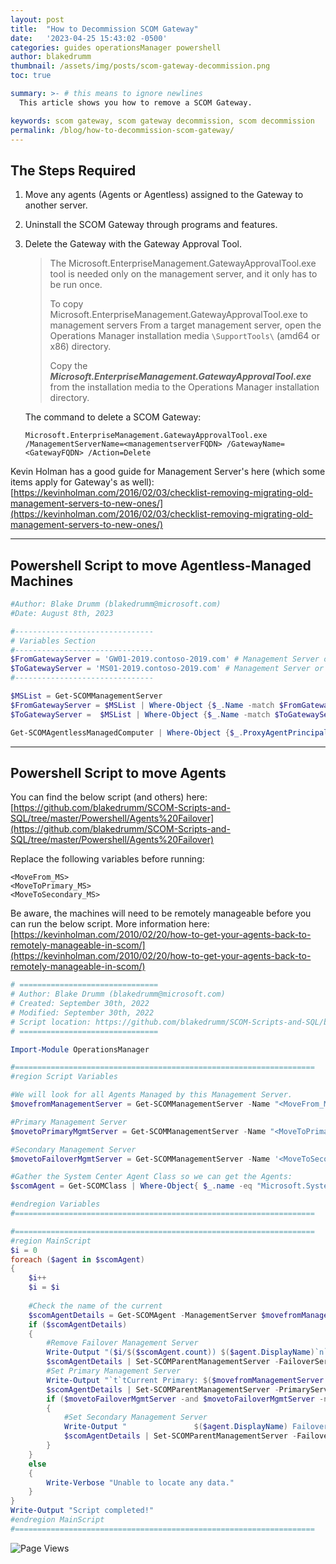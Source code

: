 ```yaml
---
layout: post
title:  "How to Decommission SCOM Gateway"
date:   '2023-04-25 15:43:02 -0500'
categories: guides operationsManager powershell
author: blakedrumm
thumbnail: /assets/img/posts/scom-gateway-decommission.png
toc: true

summary: >- # this means to ignore newlines
  This article shows you how to remove a SCOM Gateway.

keywords: scom gateway, scom gateway decommission, scom decommission
permalink: /blog/how-to-decommission-scom-gateway/
---
```


## The Steps Required

1. Move any agents (Agents or Agentless) assigned to the Gateway to another server.

2. Uninstall the SCOM Gateway through programs and features.

3. Delete the Gateway with the Gateway Approval Tool.

    > The Microsoft.EnterpriseManagement.GatewayApprovalTool.exe tool is needed only on the management server, and it only has to be run once.
    >
    > To copy Microsoft.EnterpriseManagement.GatewayApprovalTool.exe to management servers
    > From a target management server, open the Operations Manager installation media `\SupportTools\` (amd64 or x86) directory.
    >
    > Copy the ***Microsoft.EnterpriseManagement.GatewayApprovalTool.exe*** from the installation media to the Operations Manager installation directory.

    The command to delete a SCOM Gateway:
    ```
    Microsoft.EnterpriseManagement.GatewayApprovalTool.exe /ManagementServerName=<managementserverFQDN> /GatewayName=<GatewayFQDN> /Action=Delete
    ```

Kevin Holman has a good guide for Management Server's here (which some items apply for Gateway's as well): [https://kevinholman.com/2016/02/03/checklist-removing-migrating-old-management-servers-to-new-ones/](https://kevinholman.com/2016/02/03/checklist-removing-migrating-old-management-servers-to-new-ones/)

---

## Powershell Script to move Agentless-Managed Machines
```powershell
#Author: Blake Drumm (blakedrumm@microsoft.com)
#Date: August 8th, 2023

#------------------------------- 
# Variables Section 
#------------------------------- 
$FromGatewayServer = 'GW01-2019.contoso-2019.com' # Management Server or Gateway Server to move FROM
$ToGatewayServer = 'MS01-2019.contoso-2019.com' # Management Server or Gateway Server to move TO 
#-------------------------------

$MSList = Get-SCOMManagementServer 
$FromGatewayServer = $MSList | Where-Object {$_.Name -match $FromGatewayServer} 
$ToGatewayServer =  $MSList | Where-Object {$_.Name -match $ToGatewayServer}

Get-SCOMAgentlessManagedComputer | Where-Object {$_.ProxyAgentPrincipalName -match $FromGatewayServer.DisplayName} | Set-SCOMAgentlessManagedComputer -ManagedByManagementServer $ToGatewayServer -PassThru 
```

---

## Powershell Script to move Agents

You can find the below script (and others) here: \
[https://github.com/blakedrumm/SCOM-Scripts-and-SQL/tree/master/Powershell/Agents%20Failover](https://github.com/blakedrumm/SCOM-Scripts-and-SQL/tree/master/Powershell/Agents%20Failover)


Replace the following variables before running:
```
<MoveFrom_MS>
<MoveToPrimary_MS>
<MoveToSecondary_MS>
```

Be aware, the machines will need to be remotely manageable before you can run the below script. More information here: [https://kevinholman.com/2010/02/20/how-to-get-your-agents-back-to-remotely-manageable-in-scom/](https://kevinholman.com/2010/02/20/how-to-get-your-agents-back-to-remotely-manageable-in-scom/)
```powershell
# ===============================
# Author: Blake Drumm (blakedrumm@microsoft.com)
# Created: September 30th, 2022
# Modified: September 30th, 2022
# Script location: https://github.com/blakedrumm/SCOM-Scripts-and-SQL/blob/master/Powershell/Agents%20Failover/Set-AgentFailover.ps1
# ===============================

Import-Module OperationsManager

#===================================================================
#region Script Variables

#We will look for all Agents Managed by this Management Server.
$movefromManagementServer = Get-SCOMManagementServer -Name "<MoveFrom_MS>"

#Primary Management Server
$movetoPrimaryMgmtServer = Get-SCOMManagementServer -Name "<MoveToPrimary_MS>"

#Secondary Management Server
$movetoFailoverMgmtServer = Get-SCOMManagementServer -Name '<MoveToSecondary_MS>'

#Gather the System Center Agent Class so we can get the Agents:
$scomAgent = Get-SCOMClass | Where-Object{ $_.name -eq "Microsoft.SystemCenter.Agent" } | Get-SCOMClassInstance

#endregion Variables
#===================================================================

#===================================================================
#region MainScript
$i = 0
foreach ($agent in $scomAgent)
{
	$i++
	$i = $i
	
	#Check the name of the current
	$scomAgentDetails = Get-SCOMAgent -ManagementServer $movefromManagementServer | Where { $_.DisplayName -match $agent.DisplayName }
	if ($scomAgentDetails)
	{
		#Remove Failover Management Server
		Write-Output "($i/$($scomAgent.count)) $($agent.DisplayName)`n`t`tRemoving Failover"
		$scomAgentDetails | Set-SCOMParentManagementServer -FailoverServer $null | Out-Null
		#Set Primary Management Server
		Write-Output "`t`tCurrent Primary: $($movefromManagementServer.DisplayName)`n`t`tUpdating Primary to: $($movetoPrimaryMgmtServer.DisplayName)"
		$scomAgentDetails | Set-SCOMParentManagementServer -PrimaryServer $movetoPrimaryMgmtServer | Out-Null
		if ($movetoFailoverMgmtServer -and $movetoFailoverMgmtServer -ne '<MoveToSecondary_MS>')
		{
			#Set Secondary Management Server
			Write-Output "               $($agent.DisplayName) Failover: $($movetoFailoverMgmtServer.DisplayName)`n`n"
			$scomAgentDetails | Set-SCOMParentManagementServer -FailoverServer $movetoFailoverMgmtServer | Out-Null
		}
	}
	else
	{
		Write-Verbose "Unable to locate any data."
	}
}
Write-Output "Script completed!"
#endregion MainScript
#===================================================================
```

![Page Views](https://counter.blakedrumm.com/count/tag.svg?url=blakedrumm.com/blog/how-to-decommission-scom-gateway/)

<!--
Having trouble with Pages? Check out our [documentation](https://docs.github.com/categories/github-pages-basics/) or [contact support](https://support.github.com/contact) and we’ll help you sort it out.

Tip:
To add auto-size pictures:
![/assets/img/posts/example.jpg](/assets/img/posts/example.jpg){:class="img-fluid"}
-->
